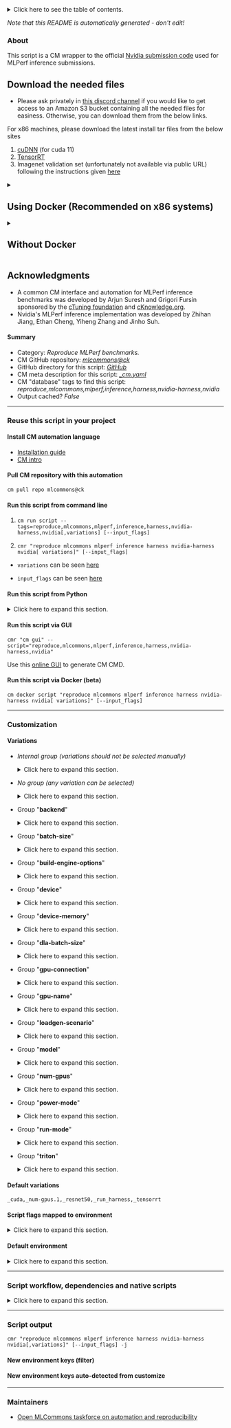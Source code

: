 <details>
<summary>Click here to see the table of contents.</summary>

* [About](#about)
* [Summary](#summary)
* [Reuse this script in your project](#reuse-this-script-in-your-project)
  * [ Install CM automation language](#install-cm-automation-language)
  * [ Check CM script flags](#check-cm-script-flags)
  * [ Run this script from command line](#run-this-script-from-command-line)
  * [ Run this script from Python](#run-this-script-from-python)
  * [ Run this script via GUI](#run-this-script-via-gui)
  * [ Run this script via Docker (beta)](#run-this-script-via-docker-(beta))
* [Customization](#customization)
  * [ Variations](#variations)
  * [ Script flags mapped to environment](#script-flags-mapped-to-environment)
  * [ Default environment](#default-environment)
* [Script workflow, dependencies and native scripts](#script-workflow-dependencies-and-native-scripts)
* [Script output](#script-output)
* [New environment keys (filter)](#new-environment-keys-(filter))
* [New environment keys auto-detected from customize](#new-environment-keys-auto-detected-from-customize)
* [Maintainers](#maintainers)

</details>

*Note that this README is automatically generated - don't edit!*

### About

This script is a CM wrapper to the official [Nvidia submission code](https://github.com/mlcommons/inference_results_v3.0/tree/master/closed/NVIDIA) used for MLPerf inference submissions. 



## Download the needed files

* Please ask privately in [this discord channel](https://discord.gg/y7hupJsUNb) if you would like to get access to an Amazon S3 bucket containing all the needed files for easiness. Otherwise, you can download them from the below links.
  
For x86 machines, please download the latest install tar files from the below sites
1. [cuDNN](https://developer.nvidia.com/cudnn) (for cuda 11)
2. [TensorRT](https://developer.nvidia.com/tensorrt)
3. Imagenet validation set (unfortunately not available via public URL) following the instructions given [here](https://github.com/mlcommons/ck/blob/master/cm-mlops/script/get-dataset-imagenet-val/README-extra.md)

<details>

<summary>
    
## Using Docker (Recommended on x86 systems)

</summary>
Assuming all the downloaded files are to the user home directory please do the following steps:

1. Download CUDA 11.8
    ```
    wget https://developer.download.nvidia.com/compute/cuda/11.8.0/local_installers/cuda_11.8.0_520.61.05_linux.run
    ```
2. [Install docker](https://docs.docker.com/engine/install/) and [Nvidia container toolkit](https://docs.nvidia.com/datacenter/cloud-native/container-toolkit/latest/install-guide.html)
     
3. Give docker permission to the current user
     ```
     sudo usermod -aG docker $USER
     ```
     Logout and login
     Restart docker if required and confirm that Nvidia container toolkit is working by
     ```
     nvidia-ctk --version
     ```
4. Check if Nvidia driver is working properly on the host. 
     ```
     nvidia-smi
     ```
     If the above command produces any error you'll need to install Nvidia drivers on the host. You can do this via CM if you have sudo access
     ```
     cmr "install cuda prebuilt _driver" --version=11.8.0
     ```
5. Build the docker container and mount the paths from the host machine.
    ** You may want to change the `scratch_path` location as it can take 100s of GBs.**
    ```bash
    cm docker script --tags=build,nvidia,inference,server \
    --cuda_run_file_path=$HOME/cuda_11.8.0_520.61.05_linux.run \
    --tensorrt_tar_file_path=$HOME/TensorRT-8.6.1.6.Linux.x86_64-gnu.cuda-11.8.tar.gz \
    --cudnn_tar_file_path=$HOME/cudnn-linux-x86_64-8.9.2.26_cuda11-archive.tar.xz \
    --imagenet_path=$HOME/imagenet-2012-val \
    --scratch_path=$HOME/mlperf_scratch \
    --docker_cm_repo=mlcommons@ck  \
    --results_dir=$HOME/results_dir \
    --submission_dir=$HOME/submission_dir \
    --adr.compiler.tags=gcc
    ```
      * Use `--docker_cache=no` to turn off docker caching
      * Use `--docker_run_cmd_prefix="cm pull repo mlcommons@ck"` to update the CK repository when docker caching is used
      * Use `--custom_system=no` if you are using a similar system to the [Nvidia submission systems for MLPerf inference 3.0](https://github.com/mlcommons/inference_results_v3.0/tree/main/closed/NVIDIA/systems).

6. At the end of the build you'll get the following prompt unless you have chosen `--custom_system=no`. Please give a system name and say yes to generating the configuration files
    ### Example output
    ```
    ============================================
    => A system ID is a string containing only letters, numbers, and underscores
    => that is used as the human-readable name of the system. It is also used as
    => the system name when creating the measurements/ and results/ entries.
    => This string should also start with a letter to be a valid Python enum member name.
    => Specify the system ID to use for the current system: phoenix
      => Reloaded system list. MATCHED_SYSTEM: KnownSystem.phoenix
    => This script will generate Benchmark Configuration stubs for the detected system.
    Continue? [y/n]: y
    ```
    Now you'll be inside the CM Nvidia docker container and can run further scripts. 

7. Once the build is complete, you can proceed with any further CM scripts like for MLPerf inference. You can also save the container at this stage using [docker commit](https://docs.docker.com/engine/reference/commandline/commit/) so that it can be launched later without having to go through the previous steps.

</details>

<details>

<summary>

## Without Docker
</summary>

1. Install CUDA
    If CUDA is not detected, CM should download and install it automatically when you run the workflow. 
    ** Nvidia drivers are expected to be installed on the system **

2. Install cuDNN
    ```bash
      cmr "get cudnn" --tar_file=<PATH_TO_CUDNN_TAR_FILE>
    ```
3. Install TensorRT
    ```bash
      cmr "get tensorrt _dev" --tar_file=<PATH_TO_TENSORRT_TAR_FILE>
    ```
    On non x86 systems like Nvidia Orin, you can do a package manager install and then CM should pick up the installation automatically during the workflow run.

4. Build the Nvidia inference server 
    ```
      cmr "build nvidia inference server" \
      --adr.install-cuda-prebuilt.local_run_file_path=/data/cuda_11.8.0_520.61.05_linux.run \
      --adr.tensorrt.tar_file=/data/TensorRT-8.6.1.6.Linux.x86_64-gnu.cuda-11.8.tar.gz \
      --adr.cudnn.tar_file=/data/cudnn-linux-x86_64-8.9.2.26_cuda11-archive.tar.xz \
      --adr.compiler.tags=gcc \
      [--custom_system=no]
      ```
    Use `--custom_system=no` if you are using a similar system to the [Nvidia submission systems for MLPerf inference 3.0](https://github.com/mlcommons/inference_results_v3.0/tree/main/closed/NVIDIA/systems).

5. At the end of the build you'll get the following prompt unless you have chosen `--custom_system=no`. Please give a system name and say yes to generating the configuration files

    ### Example output
    ```
    ============================================
    => A system ID is a string containing only letters, numbers, and underscores
    => that is used as the human-readable name of the system. It is also used as
    => the system name when creating the measurements/ and results/ entries.
    => This string should also start with a letter to be a valid Python enum member name.
    => Specify the system ID to use for the current system: phoenix
      => Reloaded system list. MATCHED_SYSTEM: KnownSystem.phoenix
    => This script will generate Benchmark Configuration stubs for the detected system.
    Continue? [y/n]: y
    ```
</details>


## Acknowledgments

* A common CM interface and automation for MLPerf inference benchmarks was developed by Arjun Suresh and Grigori Fursin 
  sponsored by the [cTuning foundation](https://cTuning.org) and [cKnowledge.org](https://cKnowledge.org).
* Nvidia's MLPerf inference implementation was developed by Zhihan Jiang, Ethan Cheng, Yiheng Zhang and Jinho Suh.


#### Summary

* Category: *Reproduce MLPerf benchmarks.*
* CM GitHub repository: *[mlcommons@ck](https://github.com/mlcommons/ck/tree/master/cm-mlops)*
* GitHub directory for this script: *[GitHub](https://github.com/mlcommons/ck/tree/master/cm-mlops/script/app-mlperf-inference-nvidia)*
* CM meta description for this script: *[_cm.yaml](_cm.yaml)*
* CM "database" tags to find this script: *reproduce,mlcommons,mlperf,inference,harness,nvidia-harness,nvidia*
* Output cached? *False*
___
### Reuse this script in your project

#### Install CM automation language

* [Installation guide](https://github.com/mlcommons/ck/blob/master/docs/installation.md)
* [CM intro](https://doi.org/10.5281/zenodo.8105339)

#### Pull CM repository with this automation

```cm pull repo mlcommons@ck```


#### Run this script from command line

1. `cm run script --tags=reproduce,mlcommons,mlperf,inference,harness,nvidia-harness,nvidia[,variations] [--input_flags]`

2. `cmr "reproduce mlcommons mlperf inference harness nvidia-harness nvidia[ variations]" [--input_flags]`

* `variations` can be seen [here](#variations)

* `input_flags` can be seen [here](#script-flags-mapped-to-environment)

#### Run this script from Python

<details>
<summary>Click here to expand this section.</summary>

```python

import cmind

r = cmind.access({'action':'run'
                  'automation':'script',
                  'tags':'reproduce,mlcommons,mlperf,inference,harness,nvidia-harness,nvidia'
                  'out':'con',
                  ...
                  (other input keys for this script)
                  ...
                 })

if r['return']>0:
    print (r['error'])

```

</details>


#### Run this script via GUI

```cmr "cm gui" --script="reproduce,mlcommons,mlperf,inference,harness,nvidia-harness,nvidia"```

Use this [online GUI](https://cKnowledge.org/cm-gui/?tags=reproduce,mlcommons,mlperf,inference,harness,nvidia-harness,nvidia) to generate CM CMD.

#### Run this script via Docker (beta)

`cm docker script "reproduce mlcommons mlperf inference harness nvidia-harness nvidia[ variations]" [--input_flags]`

___
### Customization


#### Variations

  * *Internal group (variations should not be selected manually)*
    <details>
    <summary>Click here to expand this section.</summary>

    * `_3d-unet_`
      - Workflow:
        1. ***Read "deps" on other CM scripts***
           * get,generic-python-lib,_transformers
             - CM script: [get-generic-python-lib](https://github.com/mlcommons/ck/tree/master/cm-mlops/script/get-generic-python-lib)
           * get,generic-python-lib,_package.nibabel
             - CM script: [get-generic-python-lib](https://github.com/mlcommons/ck/tree/master/cm-mlops/script/get-generic-python-lib)
           * get,generic-python-lib,_pandas
             - CM script: [get-generic-python-lib](https://github.com/mlcommons/ck/tree/master/cm-mlops/script/get-generic-python-lib)
    * `_bert_`
      - Workflow:
        1. ***Read "deps" on other CM scripts***
           * get,generic-python-lib,_transformers
             - CM script: [get-generic-python-lib](https://github.com/mlcommons/ck/tree/master/cm-mlops/script/get-generic-python-lib)
           * get,generic-python-lib,_safetensors
             - CM script: [get-generic-python-lib](https://github.com/mlcommons/ck/tree/master/cm-mlops/script/get-generic-python-lib)
           * get,generic-python-lib,_onnx
             - CM script: [get-generic-python-lib](https://github.com/mlcommons/ck/tree/master/cm-mlops/script/get-generic-python-lib)
    * `_dlrm_`
      - Workflow:
        1. ***Read "deps" on other CM scripts***
           * get,generic-python-lib,_torch
             - CM script: [get-generic-python-lib](https://github.com/mlcommons/ck/tree/master/cm-mlops/script/get-generic-python-lib)
           * get,generic-python-lib,_package.torchsnapshot
             - CM script: [get-generic-python-lib](https://github.com/mlcommons/ck/tree/master/cm-mlops/script/get-generic-python-lib)
           * get,generic-python-lib,_package.torchrec
             - CM script: [get-generic-python-lib](https://github.com/mlcommons/ck/tree/master/cm-mlops/script/get-generic-python-lib)
           * get,generic-python-lib,_package.fbgemm-gpu
             - CM script: [get-generic-python-lib](https://github.com/mlcommons/ck/tree/master/cm-mlops/script/get-generic-python-lib)
           * get,generic-python-lib,_onnx-graphsurgeon
             - CM script: [get-generic-python-lib](https://github.com/mlcommons/ck/tree/master/cm-mlops/script/get-generic-python-lib)
           * get,generic-python-lib,_package.scikit-learn
             - CM script: [get-generic-python-lib](https://github.com/mlcommons/ck/tree/master/cm-mlops/script/get-generic-python-lib)
    * `_gptj_`
      - Environment variables:
        - *CM_ML_MODEL_STARTING_WEIGHTS_FILENAME*: `https://cloud.mlcommons.org/index.php/s/QAZ2oM94MkFtbQx/download`
      - Workflow:
        1. ***Read "deps" on other CM scripts***
           * get,generic-python-lib,_package.datasets
             - CM script: [get-generic-python-lib](https://github.com/mlcommons/ck/tree/master/cm-mlops/script/get-generic-python-lib)
           * get,generic-python-lib,_package.simplejson
             - CM script: [get-generic-python-lib](https://github.com/mlcommons/ck/tree/master/cm-mlops/script/get-generic-python-lib)

    </details>


  * *No group (any variation can be selected)*
    <details>
    <summary>Click here to expand this section.</summary>

    * `_a100,sxm,3d-unet_,offline,run_harness`
      - Workflow:
    * `_a100,sxm,bert_,offline,run_harness`
      - Workflow:
    * `_a100,sxm,dlrm_,offline,run_harness`
      - Workflow:
    * `_a100,sxm,resnet50,offline,run_harness`
      - Environment variables:
        - *CM_MLPERF_PERFORMANCE_SAMPLE_COUNT*: `2048`
      - Workflow:
    * `_a100,sxm,retinanet,offline,run_harness`
      - Environment variables:
        - *CM_MLPERF_NVIDIA_HARNESS_GPU_COPY_STREAMS*: `2`
        - *CM_MLPERF_NVIDIA_HARNESS_GPU_INFERENCE_STREAMS*: `2`
        - *CM_MLPERF_NVIDIA_HARNESS_WORKSPACE_SIZE*: `300000000000`
      - Workflow:
    * `_a100,sxm,rnnt,offline,run_harness`
      - Workflow:
    * `_gptj_,build`
      - Workflow:
        1. ***Read "deps" on other CM scripts***
           * install,pytorch,from.src,_for-nvidia-mlperf-inference-v3.1
             - CM script: [install-pytorch-from-src](https://github.com/mlcommons/ck/tree/master/cm-mlops/script/install-pytorch-from-src)
           * get,cmake
             - CM script: [get-cmake](https://github.com/mlcommons/ck/tree/master/cm-mlops/script/get-cmake)
    * `_gptj_,build_engine`
      - Workflow:
        1. ***Read "deps" on other CM scripts***
           * install,pytorch,from.src,_for-nvidia-mlperf-inference-v3.1
             - CM script: [install-pytorch-from-src](https://github.com/mlcommons/ck/tree/master/cm-mlops/script/install-pytorch-from-src)
           * get,cmake
             - CM script: [get-cmake](https://github.com/mlcommons/ck/tree/master/cm-mlops/script/get-cmake)
    * `_gptj_,run_harness`
      - Environment variables:
        - *CM_MLPERF_NVIDIA_HARNESS_USE_FP8*: `True`
        - *CM_MLPERF_NVIDIA_HARNESS_ENABLE_SORT*: `True`
        - *CM_MLPERF_NVIDIA_HARNESS_NUM_SORT_SEGMENTS*: `2`
        - *CM_MLPERF_NVIDIA_HARNESS_SKIP_POSTPROCESS*: `True`
      - Workflow:
        1. ***Read "deps" on other CM scripts***
           * install,pytorch,from.src,_for-nvidia-mlperf-inference-v3.1-gptj
             - *Warning: no scripts found*
           * get,cmake
             - CM script: [get-cmake](https://github.com/mlcommons/ck/tree/master/cm-mlops/script/get-cmake)
    * `_gpu_memory.16,3d-unet_,offline,run_harness`
      - Workflow:
    * `_gpu_memory.16,bert_,offline,run_harness`
      - Workflow:
    * `_gpu_memory.16,dlrm_,offline,run_harness`
      - Workflow:
    * `_gpu_memory.16,gptj_,offline,run_harness`
      - Workflow:
    * `_gpu_memory.16,resnet50,offline,run_harness`
      - Environment variables:
        - *CM_MLPERF_NVIDIA_HARNESS_GPU_COPY_STREAMS*: `4`
      - Workflow:
    * `_gpu_memory.16,retinanet,offline,run_harness`
      - Workflow:
    * `_gpu_memory.16,rnnt,offline,run_harness`
      - Workflow:
    * `_gpu_memory.24,3d-unet_,offline,run_harness`
      - Workflow:
    * `_gpu_memory.24,bert_,offline,run_harness`
      - Workflow:
    * `_gpu_memory.24,dlrm_,offline,run_harness`
      - Workflow:
    * `_gpu_memory.24,gptj_,offline,run_harness`
      - Workflow:
    * `_gpu_memory.24,resnet50,offline,run_harness`
      - Workflow:
    * `_gpu_memory.24,retinanet,offline,run_harness`
      - Environment variables:
        - *CM_MLPERF_NVIDIA_HARNESS_GPU_COPY_STREAMS*: `2`
        - *CM_MLPERF_NVIDIA_HARNESS_GPU_INFERENCE_STREAMS*: `2`
      - Workflow:
    * `_gpu_memory.24,rnnt,offline,run_harness`
      - Workflow:
    * `_gpu_memory.32,3d-unet_,offline,run_harness`
      - Workflow:
    * `_gpu_memory.32,bert_,offline,run_harness`
      - Workflow:
    * `_gpu_memory.32,dlrm_,offline,run_harness`
      - Workflow:
    * `_gpu_memory.32,gptj_,offline,run_harness`
      - Workflow:
    * `_gpu_memory.32,resnet50,offline,run_harness`
      - Workflow:
    * `_gpu_memory.32,retinanet,offline,run_harness`
      - Workflow:
    * `_gpu_memory.32,rnnt,offline,run_harness`
      - Workflow:
    * `_gpu_memory.40,3d-unet_,offline,run_harness`
      - Workflow:
    * `_gpu_memory.40,bert_,offline,run_harness`
      - Workflow:
    * `_gpu_memory.40,dlrm_,offline,run_harness`
      - Workflow:
    * `_gpu_memory.40,gptj_,offline,run_harness`
      - Workflow:
    * `_gpu_memory.40,resnet50,offline,run_harness`
      - Workflow:
    * `_gpu_memory.40,retinanet,offline,run_harness`
      - Workflow:
    * `_gpu_memory.40,rnnt,offline,run_harness`
      - Workflow:
    * `_gpu_memory.48,3d-unet_,offline,run_harness`
      - Workflow:
    * `_gpu_memory.48,bert_,offline,run_harness`
      - Workflow:
    * `_gpu_memory.48,dlrm_,offline,run_harness`
      - Workflow:
    * `_gpu_memory.48,gptj_,offline,run_harness`
      - Workflow:
    * `_gpu_memory.48,resnet50,offline,run_harness`
      - Workflow:
    * `_gpu_memory.48,retinanet,offline,run_harness`
      - Workflow:
    * `_gpu_memory.48,rnnt,offline,run_harness`
      - Workflow:
    * `_gpu_memory.80,3d-unet_,offline,run_harness`
      - Workflow:
    * `_gpu_memory.80,bert_,server,run_harness`
      - Workflow:
    * `_gpu_memory.80,dlrm_,offline,run_harness`
      - Workflow:
    * `_gpu_memory.80,gptj_,offline,run_harness`
      - Workflow:
    * `_gpu_memory.80,resnet50,offline,run_harness`
      - Workflow:
    * `_gpu_memory.80,retinanet,offline,run_harness`
      - Workflow:
    * `_gpu_memory.80,rnnt,offline,run_harness`
      - Workflow:
    * `_l4,3d-unet_,offline,run_harness`
      - Workflow:
    * `_l4,bert_,offline,run_harness`
      - Workflow:
    * `_l4,bert_,server,run_harness`
      - Environment variables:
        - *CM_MLPERF_NVIDIA_HARNESS_GRAPHS_MAX_SEQLEN*: `200`
        - *CM_MLPERF_NVIDIA_HARNESS_SERVER_NUM_ISSUE_QUERY_THREADS*: `1`
        - *CM_MLPERF_NVIDIA_HARNESS_SOFT_DROP*: `1.0`
        - *CM_MLPERF_NVIDIA_HARNESS_USE_SMALL_TILE_GEMM_PLUGIN*: `True`
      - Workflow:
    * `_l4,dlrm_,offline,run_harness`
      - Workflow:
    * `_l4,resnet50`
      - Workflow:
    * `_l4,resnet50,offline,run_harness`
      - Environment variables:
        - *CM_MLPERF_NVIDIA_HARNESS_GPU_COPY_STREAMS*: `2`
        - *CM_MLPERF_NVIDIA_HARNESS_GPU_INFERENCE_STREAMS*: `1`
        - *CM_MLPERF_NVIDIA_HARNESS_USE_GRAPHS*: `True`
      - Workflow:
    * `_l4,resnet50,server,run_harness`
      - Environment variables:
        - *CM_MLPERF_NVIDIA_HARNESS_GPU_COPY_STREAMS*: `9`
        - *CM_MLPERF_NVIDIA_HARNESS_GPU_INFERENCE_STREAMS*: `2`
        - *CM_MLPERF_NVIDIA_HARNESS_USE_GRAPHS*: `True`
        - *CM_MLPERF_NVIDIA_HARNESS_USE_DEQUE_LIMIT*: `True`
        - *CM_MLPERF_NVIDIA_HARNESS_DEQUE_TIMEOUT_USEC*: `2000`
        - *CM_MLPERF_NVIDIA_HARNESS_USE_CUDA_THREAD_PER_DEVICE*: `True`
      - Workflow:
    * `_l4,retinanet,offline,run_harness`
      - Workflow:
    * `_l4,retinanet,server,run_harness`
      - Environment variables:
        - *CM_MLPERF_NVIDIA_HARNESS_GPU_INFERENCE_STREAMS*: `2`
        - *CM_MLPERF_NVIDIA_HARNESS_GPU_COPY_STREAMS*: `2`
        - *CM_MLPERF_NVIDIA_HARNESS_USE_DEQUE_LIMIT*: `True`
        - *CM_MLPERF_NVIDIA_HARNESS_DEQUE_TIMEOUT_USEC*: `30000`
        - *CM_MLPERF_NVIDIA_HARNESS_WORKSPACE_SIZE*: `20000000000`
      - Workflow:
    * `_l4,rnnt,offline,run_harness`
      - Workflow:
    * `_l4,rnnt,server,run_harness`
      - Environment variables:
        - *CM_MLPERF_NVIDIA_HARNESS_AUDIO_BATCH_SIZE*: `64`
        - *CM_MLPERF_NVIDIA_HARNESS_AUDIO_BUFFER_NUM_LINES*: `1024`
        - *CM_MLPERF_NVIDIA_HARNESS_NUM_WARMUPS*: `1024`
      - Workflow:
    * `_multistream,resnet50`
      - Environment variables:
        - *SKIP_POLICIES*: `1`
      - Workflow:
    * `_orin,rnnt,singlestream,run_harness`
      - Environment variables:
        - *CM_MLPERF_NVIDIA_HARNESS_NUM_WARMUPS*: `1`
      - Workflow:
    * `_resnet50,multistream,run_harness,num-gpus.1`
      - Workflow:
    * `_resnet50,multistream,run_harness,num-gpus.2`
      - Workflow:
    * `_resnet50,server,run_harness`
      - Workflow:
    * `_retinanet,multistream,run_harness`
      - Workflow:
    * `_retinanet,server,run_harness`
      - Environment variables:
        - *CM_MLPERF_NVIDIA_HARNESS_GPU_COPY_STREAMS*: `2`
        - *CM_MLPERF_NVIDIA_HARNESS_GPU_INFERENCE_STREAMS*: `2`
      - Workflow:
    * `_rtx_4090,3d-unet_,offline,run_harness`
      - Workflow:
    * `_rtx_4090,3d-unet_,server,run_harness`
      - Workflow:
    * `_rtx_4090,bert_,offline,run_harness`
      - Workflow:
    * `_rtx_4090,bert_,server,run_harness`
      - Workflow:
    * `_rtx_4090,dlrm_,offline,run_harness`
      - Environment variables:
        - *CM_MLPERF_NVIDIA_HARNESS_EMBEDDING_WEIGHTS_ON_GPU_PART*: `0.30`
      - Workflow:
    * `_rtx_4090,gptj_,offline,run_harness`
      - Workflow:
    * `_rtx_4090,gptj_,server,run_harness`
      - Workflow:
    * `_rtx_4090,resnet50,offline,run_harness`
      - Workflow:
    * `_rtx_4090,resnet50,server,run_harness`
      - Workflow:
    * `_rtx_4090,retinanet,offline,run_harness`
      - Environment variables:
        - *CM_MLPERF_NVIDIA_HARNESS_GPU_COPY_STREAMS*: `2`
        - *CM_MLPERF_NVIDIA_HARNESS_GPU_INFERENCE_STREAMS*: `2`
      - Workflow:
    * `_rtx_4090,retinanet,server,run_harness`
      - Environment variables:
        - *CM_MLPERF_NVIDIA_HARNESS_GPU_COPY_STREAMS*: `2`
        - *CM_MLPERF_NVIDIA_HARNESS_GPU_INFERENCE_STREAMS*: `2`
      - Workflow:
    * `_rtx_4090,rnnt,offline,run_harness`
      - Workflow:
    * `_rtx_4090,rnnt,server,run_harness`
      - Workflow:
    * `_rtx_6000_ada,3d-unet_,offline,run_harness`
      - Workflow:
    * `_rtx_6000_ada,3d-unet_,server,run_harness`
      - Workflow:
    * `_rtx_6000_ada,bert_,offline,run_harness`
      - Workflow:
    * `_rtx_6000_ada,bert_,server,run_harness`
      - Workflow:
    * `_rtx_6000_ada,dlrm_,offline,run_harness`
      - Workflow:
    * `_rtx_6000_ada,resnet50,offline,run_harness`
      - Workflow:
    * `_rtx_6000_ada,resnet50,server,run_harness`
      - Workflow:
    * `_rtx_6000_ada,retinanet,offline,run_harness`
      - Workflow:
    * `_rtx_6000_ada,retinanet,server,run_harness`
      - Workflow:
    * `_rtx_6000_ada,rnnt,offline,run_harness`
      - Workflow:
    * `_rtx_6000_ada,rnnt,server,run_harness`
      - Workflow:
    * `_rtx_a6000,3d-unet_,offline,run_harness`
      - Workflow:
    * `_rtx_a6000,3d-unet_,server,run_harness`
      - Workflow:
    * `_rtx_a6000,bert_,offline,run_harness`
      - Workflow:
    * `_rtx_a6000,bert_,server,run_harness`
      - Workflow:
    * `_rtx_a6000,dlrm_,offline,run_harness`
      - Workflow:
    * `_rtx_a6000,resnet50,offline,run_harness`
      - Workflow:
    * `_rtx_a6000,resnet50,server,run_harness`
      - Workflow:
    * `_rtx_a6000,retinanet,offline,run_harness`
      - Workflow:
    * `_rtx_a6000,retinanet,server,run_harness`
      - Workflow:
    * `_rtx_a6000,rnnt,offline,run_harness`
      - Workflow:
    * `_rtx_a6000,rnnt,server,run_harness`
      - Workflow:
    * `_run-harness`
      - Workflow:
    * `_singlestream,resnet50`
      - Environment variables:
        - *SKIP_POLICIES*: `1`
      - Workflow:
    * `_singlestream,run_harness`
      - Workflow:
    * `_t4,3d-unet_,offline,run_harness`
      - Workflow:
    * `_t4,bert_,offline,run_harness`
      - Workflow:
    * `_t4,bert_,server,run_harness`
      - Environment variables:
        - *CM_MLPERF_NVIDIA_HARNESS_GRAPHS_MAX_SEQLEN*: `240`
        - *CM_MLPERF_NVIDIA_HARNESS_SERVER_NUM_ISSUE_QUERY_THREADS*: `0`
        - *CM_MLPERF_NVIDIA_HARNESS_USE_SMALL_TILE_GEMM_PLUGIN*: `no`
      - Workflow:
    * `_t4,dlrm_,offline,run_harness`
      - Workflow:
    * `_t4,resnet50`
      - Workflow:
    * `_t4,resnet50,offline,run_harness`
      - Environment variables:
        - *CM_MLPERF_NVIDIA_HARNESS_GPU_COPY_STREAMS*: `4`
      - Workflow:
    * `_t4,resnet50,server,run_harness`
      - Environment variables:
        - *CM_MLPERF_NVIDIA_HARNESS_GPU_INFERENCE_STREAMS*: `2`
        - *CM_MLPERF_NVIDIA_HARNESS_GPU_COPY_STREAMS*: `4`
        - *CM_MLPERF_NVIDIA_HARNESS_USE_DEQUE_LIMIT*: `True`
        - *CM_MLPERF_NVIDIA_HARNESS_DEQUE_TIMEOUT_USEC*: `2000`
        - *CM_MLPERF_NVIDIA_HARNESS_SOFT_DROP*: `0.993`
      - Workflow:
    * `_t4,retinanet,offline,run_harness`
      - Workflow:
    * `_t4,retinanet,server,run_harness`
      - Environment variables:
        - *CM_MLPERF_NVIDIA_HARNESS_GPU_INFERENCE_STREAMS*: `2`
        - *CM_MLPERF_NVIDIA_HARNESS_GPU_COPY_STREAMS*: `2`
        - *CM_MLPERF_NVIDIA_HARNESS_USE_DEQUE_LIMIT*: `True`
        - *CM_MLPERF_NVIDIA_HARNESS_DEQUE_TIMEOUT_USEC*: `20000`
        - *CM_MLPERF_NVIDIA_HARNESS_WORKSPACE_SIZE*: `20000000000`
      - Workflow:
    * `_t4,rnnt,offline,run_harness`
      - Environment variables:
        - *CM_MLPERF_NVIDIA_HARNESS_GPU_COPY_STREAMS*: `4`
        - *CM_MLPERF_NVIDIA_HARNESS_USE_GRAPHS*: `True`
        - *CM_MLPERF_NVIDIA_HARNESS_AUDIO_BATCH_SIZE*: `128`
        - *CM_MLPERF_NVIDIA_HARNESS_DISABLE_ENCODER_PLUGIN*: `True`
      - Workflow:
    * `_t4,rnnt,server,run_harness`
      - Environment variables:
        - *CM_MLPERF_NVIDIA_HARNESS_GPU_COPY_STREAMS*: `4`
        - *CM_MLPERF_NVIDIA_HARNESS_USE_GRAPHS*: `True`
        - *CM_MLPERF_NVIDIA_HARNESS_AUDIO_BATCH_SIZE*: `128`
        - *CM_MLPERF_NVIDIA_HARNESS_DISABLE_ENCODER_PLUGIN*: `True`
      - Workflow:

    </details>


  * Group "**backend**"
    <details>
    <summary>Click here to expand this section.</summary>

    * **`_tensorrt`** (default)
      - Environment variables:
        - *CM_MLPERF_BACKEND*: `tensorrt`
        - *CM_MLPERF_BACKEND_NAME*: `TensorRT`
      - Workflow:

    </details>


  * Group "**batch-size**"
    <details>
    <summary>Click here to expand this section.</summary>

    * `_batch_size.#`
      - Environment variables:
        - *CM_MODEL_BATCH_SIZE*: `#`
        - *CM_MLPERF_NVIDIA_HARNESS_GPU_BATCH_SIZE*: `#`
      - Workflow:

    </details>


  * Group "**build-engine-options**"
    <details>
    <summary>Click here to expand this section.</summary>

    * `_build_engine_options.#`
      - Environment variables:
        - *CM_MLPERF_NVIDIA_HARNESS_EXTRA_BUILD_ENGINE_OPTIONS*: `#`
      - Workflow:

    </details>


  * Group "**device**"
    <details>
    <summary>Click here to expand this section.</summary>

    * `_cpu`
      - Environment variables:
        - *CM_MLPERF_DEVICE*: `cpu`
      - Workflow:
    * **`_cuda`** (default)
      - Environment variables:
        - *CM_MLPERF_DEVICE*: `gpu`
        - *CM_MLPERF_DEVICE_LIB_NAMESPEC*: `cudart`
      - Workflow:

    </details>


  * Group "**device-memory**"
    <details>
    <summary>Click here to expand this section.</summary>

    * `_gpu_memory.16`
      - Environment variables:
        - *CM_NVIDIA_GPU_MEMORY*: `16`
      - Workflow:
    * `_gpu_memory.24`
      - Environment variables:
        - *CM_NVIDIA_GPU_MEMORY*: `24`
      - Workflow:
    * `_gpu_memory.32`
      - Environment variables:
        - *CM_NVIDIA_GPU_MEMORY*: `32`
      - Workflow:
    * `_gpu_memory.40`
      - Environment variables:
        - *CM_NVIDIA_GPU_MEMORY*: `40`
      - Workflow:
    * `_gpu_memory.48`
      - Environment variables:
        - *CM_NVIDIA_GPU_MEMORY*: `48`
      - Workflow:
    * `_gpu_memory.8`
      - Environment variables:
        - *CM_NVIDIA_GPU_MEMORY*: `8`
      - Workflow:
    * `_gpu_memory.80`
      - Environment variables:
        - *CM_NVIDIA_GPU_MEMORY*: `80`
      - Workflow:

    </details>


  * Group "**dla-batch-size**"
    <details>
    <summary>Click here to expand this section.</summary>

    * `_dla_batch_size.#`
      - Environment variables:
        - *CM_MLPERF_NVIDIA_HARNESS_DLA_BATCH_SIZE*: `#`
        - *CM_MLPERF_SUT_NAME_RUN_CONFIG_SUFFIX2*: `dla_batch_size.#`
      - Workflow:

    </details>


  * Group "**gpu-connection**"
    <details>
    <summary>Click here to expand this section.</summary>

    * `_pcie`
      - Workflow:
    * `_sxm`
      - Workflow:

    </details>


  * Group "**gpu-name**"
    <details>
    <summary>Click here to expand this section.</summary>

    * `_a100`
      - Environment variables:
        - *CM_NVIDIA_CUSTOM_GPU*: `yes`
      - Workflow:
    * `_a6000`
      - Environment variables:
        - *CM_NVIDIA_CUSTOM_GPU*: `yes`
      - Workflow:
    * `_custom`
      - Environment variables:
        - *CM_NVIDIA_CUSTOM_GPU*: `yes`
        - *CM_MODEL_BATCH_SIZE*: ``
        - *CM_MLPERF_NVIDIA_HARNESS_GPU_BATCH_SIZE*: `<<<CM_MODEL_BATCH_SIZE>>>`
      - Workflow:
    * `_l4`
      - Environment variables:
        - *CM_NVIDIA_CUSTOM_GPU*: `yes`
      - Workflow:
    * `_orin`
      - Environment variables:
        - *CM_NVIDIA_CUSTOM_GPU*: `yes`
        - *CM_MODEL_BATCH_SIZE*: ``
        - *CM_MLPERF_NVIDIA_HARNESS_GPU_BATCH_SIZE*: `<<<CM_MODEL_BATCH_SIZE>>>`
      - Workflow:
    * `_rtx_4090`
      - Environment variables:
        - *CM_NVIDIA_CUSTOM_GPU*: `yes`
      - Workflow:
    * `_rtx_6000_ada`
      - Environment variables:
        - *CM_NVIDIA_CUSTOM_GPU*: `yes`
      - Workflow:
    * `_t4`
      - Environment variables:
        - *CM_NVIDIA_CUSTOM_GPU*: `yes`
      - Workflow:

    </details>


  * Group "**loadgen-scenario**"
    <details>
    <summary>Click here to expand this section.</summary>

    * `_multistream`
      - Environment variables:
        - *CM_MLPERF_LOADGEN_SCENARIO*: `MultiStream`
      - Workflow:
    * `_offline`
      - Environment variables:
        - *CM_MLPERF_LOADGEN_SCENARIO*: `Offline`
      - Workflow:
    * `_server`
      - Environment variables:
        - *CM_MLPERF_LOADGEN_SCENARIO*: `Server`
      - Workflow:
    * `_singlestream`
      - Environment variables:
        - *CM_MLPERF_LOADGEN_SCENARIO*: `SingleStream`
        - *CUDA_VISIBLE_DEVICES_NOT_USED*: `0`
      - Workflow:

    </details>


  * Group "**model**"
    <details>
    <summary>Click here to expand this section.</summary>

    * `_3d-unet-99`
      - Environment variables:
        - *CM_MODEL*: `3d-unet-99`
        - *CM_ML_MODEL_STARTING_WEIGHTS_FILENAME*: `https://zenodo.org/record/5597155/files/3dunet_kits19_128x128x128.onnx`
      - Workflow:
    * `_3d-unet-99.9`
      - Environment variables:
        - *CM_MODEL*: `3d-unet-99.9`
        - *CM_ML_MODEL_STARTING_WEIGHTS_FILENAME*: `https://zenodo.org/record/5597155/files/3dunet_kits19_128x128x128.onnx`
      - Workflow:
    * `_bert-99`
      - Environment variables:
        - *CM_MODEL*: `bert-99`
        - *CM_NOT_ML_MODEL_STARTING_WEIGHTS_FILENAME*: `https://zenodo.org/record/3750364/files/bert_large_v1_1_fake_quant.onnx`
      - Workflow:
    * `_bert-99.9`
      - Environment variables:
        - *CM_MODEL*: `bert-99.9`
        - *CM_NOT_ML_MODEL_STARTING_WEIGHTS_FILENAME*: `https://zenodo.org/record/3733910/files/model.onnx`
      - Workflow:
    * `_dlrm-v2-99`
      - Environment variables:
        - *CM_MODEL*: `dlrm-v2-99`
      - Workflow:
    * `_dlrm-v2-99.9`
      - Environment variables:
        - *CM_MODEL*: `dlrm-v2-99.9`
      - Workflow:
    * `_gptj-99`
      - Environment variables:
        - *CM_MODEL*: `gptj-99`
      - Workflow:
    * `_gptj-99.9`
      - Environment variables:
        - *CM_MODEL*: `gptj-99.9`
      - Workflow:
    * **`_resnet50`** (default)
      - Environment variables:
        - *CM_MODEL*: `resnet50`
      - Workflow:
        1. ***Read "deps" on other CM scripts***
           * get,generic-python-lib,_onnx-graphsurgeon
             - CM script: [get-generic-python-lib](https://github.com/mlcommons/ck/tree/master/cm-mlops/script/get-generic-python-lib)
           * get,generic-python-lib,_package.onnx
             - CM script: [get-generic-python-lib](https://github.com/mlcommons/ck/tree/master/cm-mlops/script/get-generic-python-lib)
    * `_retinanet`
      - Environment variables:
        - *CM_MODEL*: `retinanet`
        - *CM_ML_MODEL_STARTING_WEIGHTS_FILENAME*: `https://zenodo.org/record/6617981/files/resnext50_32x4d_fpn.pth`
      - Workflow:
        1. ***Read "deps" on other CM scripts***
           * get,generic-python-lib,_Pillow
             - CM script: [get-generic-python-lib](https://github.com/mlcommons/ck/tree/master/cm-mlops/script/get-generic-python-lib)
           * get,generic-python-lib,_torch
             - CM script: [get-generic-python-lib](https://github.com/mlcommons/ck/tree/master/cm-mlops/script/get-generic-python-lib)
           * get,generic-python-lib,_torchvision
             - CM script: [get-generic-python-lib](https://github.com/mlcommons/ck/tree/master/cm-mlops/script/get-generic-python-lib)
           * get,generic-python-lib,_opencv-python
             - CM script: [get-generic-python-lib](https://github.com/mlcommons/ck/tree/master/cm-mlops/script/get-generic-python-lib)
           * get,generic-python-lib,_numpy
             - CM script: [get-generic-python-lib](https://github.com/mlcommons/ck/tree/master/cm-mlops/script/get-generic-python-lib)
           * get,generic-python-lib,_pycocotools
             - CM script: [get-generic-python-lib](https://github.com/mlcommons/ck/tree/master/cm-mlops/script/get-generic-python-lib)
           * get,generic-python-lib,_onnx-graphsurgeon
             - CM script: [get-generic-python-lib](https://github.com/mlcommons/ck/tree/master/cm-mlops/script/get-generic-python-lib)
           * get,generic-python-lib,_package.onnx
             - CM script: [get-generic-python-lib](https://github.com/mlcommons/ck/tree/master/cm-mlops/script/get-generic-python-lib)
    * `_rnnt`
      - Environment variables:
        - *CM_MODEL*: `rnnt`
        - *CM_ML_MODEL_STARTING_WEIGHTS_FILENAME*: `https://zenodo.org/record/3662521/files/DistributedDataParallel_1576581068.9962234-epoch-100.pt`
      - Workflow:
        1. ***Read "deps" on other CM scripts***
           * get,generic-python-lib,_toml
             - CM script: [get-generic-python-lib](https://github.com/mlcommons/ck/tree/master/cm-mlops/script/get-generic-python-lib)
           * get,generic-python-lib,_torchvision
             * CM names: `--adr.['torchvision']...`
             - CM script: [get-generic-python-lib](https://github.com/mlcommons/ck/tree/master/cm-mlops/script/get-generic-python-lib)
           * get,generic-python-lib,_torch
             - CM script: [get-generic-python-lib](https://github.com/mlcommons/ck/tree/master/cm-mlops/script/get-generic-python-lib)
           * get,generic-python-lib,_nvidia-apex
             - CM script: [get-generic-python-lib](https://github.com/mlcommons/ck/tree/master/cm-mlops/script/get-generic-python-lib)
           * get,generic-python-lib,_unidecode
             - CM script: [get-generic-python-lib](https://github.com/mlcommons/ck/tree/master/cm-mlops/script/get-generic-python-lib)
           * get,generic-python-lib,_inflect
             - CM script: [get-generic-python-lib](https://github.com/mlcommons/ck/tree/master/cm-mlops/script/get-generic-python-lib)
           * get,generic-python-lib,_librosa
             * CM names: `--adr.['librosa']...`
             - CM script: [get-generic-python-lib](https://github.com/mlcommons/ck/tree/master/cm-mlops/script/get-generic-python-lib)
           * get,generic-python-lib,_sox
             - CM script: [get-generic-python-lib](https://github.com/mlcommons/ck/tree/master/cm-mlops/script/get-generic-python-lib)
           * get,generic-sys-util,_sox
             - CM script: [get-generic-sys-util](https://github.com/mlcommons/ck/tree/master/cm-mlops/script/get-generic-sys-util)

    </details>


  * Group "**num-gpus**"
    <details>
    <summary>Click here to expand this section.</summary>

    * `_num-gpus.#`
      - Environment variables:
        - *CM_NVIDIA_NUM_GPUS*: `#`
      - Workflow:
    * **`_num-gpus.1`** (default)
      - Environment variables:
        - *CM_NVIDIA_NUM_GPUS*: `1`
      - Workflow:

    </details>


  * Group "**power-mode**"
    <details>
    <summary>Click here to expand this section.</summary>

    * `_maxn`
      - Environment variables:
        - *CM_MLPERF_NVIDIA_HARNESS_MAXN*: `True`
      - Workflow:
    * `_maxq`
      - Environment variables:
        - *CM_MLPERF_NVIDIA_HARNESS_MAXQ*: `True`
      - Workflow:

    </details>


  * Group "**run-mode**"
    <details>
    <summary>Click here to expand this section.</summary>

    * `_build`
      - Environment variables:
        - *MLPERF_NVIDIA_RUN_COMMAND*: `build`
        - *CM_MLPERF_NVIDIA_HARNESS_RUN_MODE*: `build`
      - Workflow:
        1. ***Read "deps" on other CM scripts***
           * get,cmake
             - CM script: [get-cmake](https://github.com/mlcommons/ck/tree/master/cm-mlops/script/get-cmake)
           * get,generic,sys-util,_glog-dev
             - CM script: [get-generic-sys-util](https://github.com/mlcommons/ck/tree/master/cm-mlops/script/get-generic-sys-util)
           * get,generic,sys-util,_gflags-dev
             - CM script: [get-generic-sys-util](https://github.com/mlcommons/ck/tree/master/cm-mlops/script/get-generic-sys-util)
           * get,generic,sys-util,_libgmock-dev
             - CM script: [get-generic-sys-util](https://github.com/mlcommons/ck/tree/master/cm-mlops/script/get-generic-sys-util)
           * get,generic,sys-util,_libre2-dev
             - CM script: [get-generic-sys-util](https://github.com/mlcommons/ck/tree/master/cm-mlops/script/get-generic-sys-util)
           * get,generic,sys-util,_libnuma-dev
             - CM script: [get-generic-sys-util](https://github.com/mlcommons/ck/tree/master/cm-mlops/script/get-generic-sys-util)
           * get,generic,sys-util,_libboost-all-dev
             - CM script: [get-generic-sys-util](https://github.com/mlcommons/ck/tree/master/cm-mlops/script/get-generic-sys-util)
           * get,generic,sys-util,_rapidjson-dev
             - CM script: [get-generic-sys-util](https://github.com/mlcommons/ck/tree/master/cm-mlops/script/get-generic-sys-util)
           * get,cuda,_cudnn
             * CM names: `--adr.['cuda']...`
             - CM script: [get-cuda](https://github.com/mlcommons/ck/tree/master/cm-mlops/script/get-cuda)
           * get,tensorrt
             * CM names: `--adr.['tensorrt']...`
             - CM script: [get-tensorrt](https://github.com/mlcommons/ck/tree/master/cm-mlops/script/get-tensorrt)
           * build,nvidia,inference,server
             * CM names: `--adr.['nvidia-inference-server']...`
             - CM script: [build-mlperf-inference-server-nvidia](https://github.com/mlcommons/ck/tree/master/cm-mlops/script/build-mlperf-inference-server-nvidia)
    * `_build_engine`
      - Aliases: `_build-engine`
      - Environment variables:
        - *MLPERF_NVIDIA_RUN_COMMAND*: `generate_engines`
        - *CM_MLPERF_NVIDIA_HARNESS_RUN_MODE*: `generate_engines`
      - Workflow:
        1. ***Read "deps" on other CM scripts***
           * get,cuda,_cudnn
             * CM names: `--adr.['cuda']...`
             - CM script: [get-cuda](https://github.com/mlcommons/ck/tree/master/cm-mlops/script/get-cuda)
           * get,tensorrt
             * CM names: `--adr.['tensorrt']...`
             - CM script: [get-tensorrt](https://github.com/mlcommons/ck/tree/master/cm-mlops/script/get-tensorrt)
           * build,nvidia,inference,server
             * CM names: `--adr.['nvidia-inference-server']...`
             - CM script: [build-mlperf-inference-server-nvidia](https://github.com/mlcommons/ck/tree/master/cm-mlops/script/build-mlperf-inference-server-nvidia)
           * reproduce,mlperf,inference,nvidia,harness,_preprocess_data
             * `if (CM_MODEL not in ['dlrm-v2-99', 'dlrm-v2-99.9'])`
             - CM script: [app-mlperf-inference-nvidia](https://github.com/mlcommons/ck/tree/master/cm-mlops/script/app-mlperf-inference-nvidia)
           * reproduce,mlperf,inference,nvidia,harness,_download_model
             * `if (CM_MODEL not in ['retinanet_old', 'resnet50', 'bert-99', 'bert-99.9', 'dlrm-v2-99', 'dlrm-v2-99.9'])`
             - CM script: [app-mlperf-inference-nvidia](https://github.com/mlcommons/ck/tree/master/cm-mlops/script/app-mlperf-inference-nvidia)
           * reproduce,mlperf,inference,nvidia,harness,_calibrate
             * `if (CM_MODEL  == retinanet)`
             - CM script: [app-mlperf-inference-nvidia](https://github.com/mlcommons/ck/tree/master/cm-mlops/script/app-mlperf-inference-nvidia)
    * `_calibrate`
      - Environment variables:
        - *MLPERF_NVIDIA_RUN_COMMAND*: `calibrate`
        - *CM_MLPERF_NVIDIA_HARNESS_RUN_MODE*: `calibrate`
      - Workflow:
        1. ***Read "deps" on other CM scripts***
           * reproduce,mlperf,inference,nvidia,harness,_download_model
             * `if (CM_MODEL not in ['retinanet_old', 'resnet50', 'bert-99', 'bert-99.9', 'dlrm-v2-99', 'dlrm-v2-99.9'])`
             - CM script: [app-mlperf-inference-nvidia](https://github.com/mlcommons/ck/tree/master/cm-mlops/script/app-mlperf-inference-nvidia)
    * `_download_model`
      - Environment variables:
        - *MLPERF_NVIDIA_RUN_COMMAND*: `download_model`
        - *CM_MLPERF_NVIDIA_HARNESS_RUN_MODE*: `download_model`
      - Workflow:
        1. ***Read "deps" on other CM scripts***
           * get,generic-python-lib,_torch_cuda
             * `if (CM_MODEL  == retinanet)`
             - CM script: [get-generic-python-lib](https://github.com/mlcommons/ck/tree/master/cm-mlops/script/get-generic-python-lib)
    * `_prebuild`
      - Environment variables:
        - *MLPERF_NVIDIA_RUN_COMMAND*: `prebuild`
        - *CM_MLPERF_NVIDIA_HARNESS_RUN_MODE*: `prebuild`
      - Workflow:
    * `_preprocess_data`
      - Environment variables:
        - *MLPERF_NVIDIA_RUN_COMMAND*: `preprocess_data`
        - *CM_MLPERF_NVIDIA_HARNESS_RUN_MODE*: `preprocess_data`
      - Workflow:
    * **`_run_harness`** (default)
      - Environment variables:
        - *CM_MLPERF_NVIDIA_HARNESS_RUN_MODE*: `run_harness`
        - *MLPERF_NVIDIA_RUN_COMMAND*: `run_harness`
        - *CM_CALL_MLPERF_RUNNER*: `yes`
      - Workflow:
        1. ***Read "deps" on other CM scripts***
           * get,cuda,_cudnn
             * CM names: `--adr.['cuda']...`
             - CM script: [get-cuda](https://github.com/mlcommons/ck/tree/master/cm-mlops/script/get-cuda)
           * get,tensorrt
             * CM names: `--adr.['tensorrt']...`
             - CM script: [get-tensorrt](https://github.com/mlcommons/ck/tree/master/cm-mlops/script/get-tensorrt)
           * build,nvidia,inference,server
             * CM names: `--adr.['nvidia-inference-server']...`
             - CM script: [build-mlperf-inference-server-nvidia](https://github.com/mlcommons/ck/tree/master/cm-mlops/script/build-mlperf-inference-server-nvidia)
           * reproduce,mlperf,inference,nvidia,harness,_build_engine
             * CM names: `--adr.['build-engine']...`
             - CM script: [app-mlperf-inference-nvidia](https://github.com/mlcommons/ck/tree/master/cm-mlops/script/app-mlperf-inference-nvidia)
           * reproduce,mlperf,inference,nvidia,harness,_preprocess_data
             * `if (CM_MODEL not in ['dlrm-v2-99', 'dlrm-v2-99.9'])`
             - CM script: [app-mlperf-inference-nvidia](https://github.com/mlcommons/ck/tree/master/cm-mlops/script/app-mlperf-inference-nvidia)
           * reproduce,mlperf,inference,nvidia,harness,_download_model
             * `if (CM_MODEL not in ['retinanet', 'resnet50', 'bert-99', 'bert-99.9', 'dlrm-v2-99', 'dlrm-v2-99.9'])`
             - CM script: [app-mlperf-inference-nvidia](https://github.com/mlcommons/ck/tree/master/cm-mlops/script/app-mlperf-inference-nvidia)

    </details>


  * Group "**triton**"
    <details>
    <summary>Click here to expand this section.</summary>

    * `_use_triton`
      - Environment variables:
        - *CM_MLPERF_NVIDIA_HARNESS_USE_TRITON*: `yes`
        - *CM_MLPERF_SUT_NAME_RUN_CONFIG_SUFFIX3*: `using_triton`
      - Workflow:

    </details>


#### Default variations

`_cuda,_num-gpus.1,_resnet50,_run_harness,_tensorrt`

#### Script flags mapped to environment
<details>
<summary>Click here to expand this section.</summary>

* `--audio_buffer_num_lines=value`  &rarr;  `CM_MLPERF_NVIDIA_HARNESS_AUDIO_BUFFER_NUM_LINES=value`
* `--count=value`  &rarr;  `CM_MLPERF_LOADGEN_QUERY_COUNT=value`
* `--deque_timeout_usec=value`  &rarr;  `CM_MLPERF_NVIDIA_HARNESS_DEQUE_TIMEOUT_USEC=value`
* `--devices=value`  &rarr;  `CM_MLPERF_NVIDIA_HARNESS_DEVICES=value`
* `--dla_batch_size=value`  &rarr;  `CM_MLPERF_NVIDIA_HARNESS_DLA_BATCH_SIZE=value`
* `--dla_copy_streams=value`  &rarr;  `CM_MLPERF_NVIDIA_HARNESS_DLA_COPY_STREAMS=value`
* `--dla_inference_streams=value`  &rarr;  `CM_MLPERF_NVIDIA_HARNESS_DLA_INFERENCE_STREAMS=value`
* `--embedding_weights_on_gpu_part=value`  &rarr;  `CM_MLPERF_NVIDIA_HARNESS_EMBEDDING_WEIGHTS_ON_GPU_PART=value`
* `--enable_sort=value`  &rarr;  `CM_MLPERF_NVIDIA_HARNESS_ENABLE_SORT=value`
* `--end_on_device=value`  &rarr;  `CM_MLPERF_NVIDIA_HARNESS_END_ON_DEVICE=value`
* `--extra_run_options=value`  &rarr;  `CM_MLPERF_NVIDIA_HARNESS_EXTRA_RUN_OPTIONS=value`
* `--gpu_batch_size=value`  &rarr;  `CM_MLPERF_NVIDIA_HARNESS_GPU_BATCH_SIZE=value`
* `--gpu_copy_streams=value`  &rarr;  `CM_MLPERF_NVIDIA_HARNESS_GPU_COPY_STREAMS=value`
* `--gpu_inference_streams=value`  &rarr;  `CM_MLPERF_NVIDIA_HARNESS_GPU_INFERENCE_STREAMS=value`
* `--graphs_max_seqlen=value`  &rarr;  `CM_MLPERF_NVIDIA_HARNESS_GRAPHS_MAX_SEQLEN=value`
* `--input_format=value`  &rarr;  `CM_MLPERF_NVIDIA_HARNESS_INPUT_FORMAT=value`
* `--log_dir=value`  &rarr;  `CM_MLPERF_NVIDIA_HARNESS_LOG_DIR=value`
* `--make_cmd=value`  &rarr;  `MLPERF_NVIDIA_RUN_COMMAND=value`
* `--max_batchsize=value`  &rarr;  `CM_MLPERF_LOADGEN_MAX_BATCHSIZE=value`
* `--max_dlas=value`  &rarr;  `CM_MLPERF_NVIDIA_HARNESS_MAX_DLAS=value`
* `--mlperf_conf=value`  &rarr;  `CM_MLPERF_CONF=value`
* `--mode=value`  &rarr;  `CM_MLPERF_LOADGEN_MODE=value`
* `--multistream_target_latency=value`  &rarr;  `CM_MLPERF_LOADGEN_MULTISTREAM_TARGET_LATENCY=value`
* `--num_issue_query_threads=value`  &rarr;  `CM_MLPERF_NVIDIA_HARNESS_NUM_ISSUE_QUERY_THREADS=value`
* `--num_sort_segments=value`  &rarr;  `CM_MLPERF_NVIDIA_HARNESS_NUM_SORT_SEGMENTS=value`
* `--num_warmups=value`  &rarr;  `CM_MLPERF_NVIDIA_HARNESS_NUM_WARMUPS=value`
* `--offline_target_qps=value`  &rarr;  `CM_MLPERF_LOADGEN_OFFLINE_TARGET_QPS=value`
* `--output_dir=value`  &rarr;  `CM_MLPERF_OUTPUT_DIR=value`
* `--performance_sample_count=value`  &rarr;  `CM_MLPERF_LOADGEN_PERFORMANCE_SAMPLE_COUNT=value`
* `--power_setting=value`  &rarr;  `CM_MLPERF_NVIDIA_HARNESS_POWER_SETTING=value`
* `--rerun=value`  &rarr;  `CM_RERUN=value`
* `--run_infer_on_copy_streams=value`  &rarr;  `CM_MLPERF_NVIDIA_HARNESS_RUN_INFER_ON_COPY_STREAMS=value`
* `--scenario=value`  &rarr;  `CM_MLPERF_LOADGEN_SCENARIO=value`
* `--server_target_qps=value`  &rarr;  `CM_MLPERF_LOADGEN_SERVER_TARGET_QPS=value`
* `--singlestream_target_latency=value`  &rarr;  `CM_MLPERF_LOADGEN_SINGLESTREAM_TARGET_LATENCY=value`
* `--skip_postprocess=value`  &rarr;  `CM_MLPERF_NVIDIA_HARNESS_SKIP_POSTPROCESS=value`
* `--skip_preprocess=value`  &rarr;  `CM_SKIP_PREPROCESS_DATASET=value`
* `--skip_preprocessing=value`  &rarr;  `CM_SKIP_PREPROCESS_DATASET=value`
* `--soft_drop=value`  &rarr;  `CM_MLPERF_NVIDIA_HARNESS_SOFT_DROP=value`
* `--start_from_device=value`  &rarr;  `CM_MLPERF_NVIDIA_HARNESS_START_FROM_DEVICE=value`
* `--target_latency=value`  &rarr;  `CM_MLPERF_LOADGEN_TARGET_LATENCY=value`
* `--target_qps=value`  &rarr;  `CM_MLPERF_LOADGEN_TARGET_QPS=value`
* `--use_cuda_thread_per_device=value`  &rarr;  `CM_MLPERF_NVIDIA_HARNESS_USE_CUDA_THREAD_PER_DEVICE=value`
* `--use_deque_limit=value`  &rarr;  `CM_MLPERF_NVIDIA_HARNESS_USE_DEQUE_LIMIT=value`
* `--use_fp8=value`  &rarr;  `CM_MLPERF_NVIDIA_HARNESS_USE_FP8=value`
* `--use_graphs=value`  &rarr;  `CM_MLPERF_NVIDIA_HARNESS_USE_GRAPHS=value`
* `--use_small_tile_gemm_plugin=value`  &rarr;  `CM_MLPERF_NVIDIA_HARNESS_USE_SMALL_TILE_GEMM_PLUGIN=value`
* `--use_triton=value`  &rarr;  `CM_MLPERF_NVIDIA_HARNESS_USE_TRITON=value`
* `--user_conf=value`  &rarr;  `CM_MLPERF_USER_CONF=value`
* `--workspace_size=value`  &rarr;  `CM_MLPERF_NVIDIA_HARNESS_WORKSPACE_SIZE=value`

**Above CLI flags can be used in the Python CM API as follows:**

```python
r=cm.access({... , "audio_buffer_num_lines":...}
```

</details>

#### Default environment

<details>
<summary>Click here to expand this section.</summary>

These keys can be updated via `--env.KEY=VALUE` or `env` dictionary in `@input.json` or using script flags.

* CM_BATCH_COUNT: `1`
* CM_BATCH_SIZE: `1`
* CM_FAST_COMPILATION: `yes`
* CM_MLPERF_LOADGEN_SCENARIO: `Offline`
* CM_MLPERF_LOADGEN_MODE: `performance`
* CM_SKIP_PREPROCESS_DATASET: `no`
* CM_SKIP_MODEL_DOWNLOAD: `no`
* CM_MLPERF_SUT_NAME_IMPLEMENTATION_PREFIX: `nvidia_original`
* CM_MLPERF_SKIP_RUN: `no`

</details>

___
### Script workflow, dependencies and native scripts

<details>
<summary>Click here to expand this section.</summary>

  1. ***Read "deps" on other CM scripts from [meta](https://github.com/mlcommons/ck/tree/master/cm-mlops/script/app-mlperf-inference-nvidia/_cm.yaml)***
     * detect,os
       - CM script: [detect-os](https://github.com/mlcommons/ck/tree/master/cm-mlops/script/detect-os)
     * detect,cpu
       - CM script: [detect-cpu](https://github.com/mlcommons/ck/tree/master/cm-mlops/script/detect-cpu)
     * get,sys-utils-cm
       - CM script: [get-sys-utils-cm](https://github.com/mlcommons/ck/tree/master/cm-mlops/script/get-sys-utils-cm)
     * get,mlperf,inference,nvidia,scratch,space
       * CM names: `--adr.['nvidia-scratch-space']...`
       - CM script: [get-mlperf-inference-nvidia-scratch-space](https://github.com/mlcommons/ck/tree/master/cm-mlops/script/get-mlperf-inference-nvidia-scratch-space)
     * get,generic-python-lib,_mlperf_logging
       * CM names: `--adr.['mlperf-logging']...`
       - CM script: [get-generic-python-lib](https://github.com/mlcommons/ck/tree/master/cm-mlops/script/get-generic-python-lib)
     * get,dataset,original,imagenet,_full
       * `if (CM_MODEL  == resnet50)`
       * CM names: `--adr.['imagenet-original']...`
       - CM script: [get-dataset-imagenet-val](https://github.com/mlcommons/ck/tree/master/cm-mlops/script/get-dataset-imagenet-val)
     * get,ml-model,resnet50,_fp32,_onnx,_opset-8
       * `if (CM_MODEL  == resnet50)`
       * CM names: `--adr.['resnet50-model', 'ml-model']...`
       - CM script: [get-ml-model-resnet50](https://github.com/mlcommons/ck/tree/master/cm-mlops/script/get-ml-model-resnet50)
     * get,dataset,original,kits19
       * `if (CM_MODEL in ['3d-unet-99-disabled', '3d-unet-99.9-disabled'])`
       * CM names: `--adr.['kits19-original']...`
       - CM script: [get-dataset-kits19](https://github.com/mlcommons/ck/tree/master/cm-mlops/script/get-dataset-kits19)
     * get,dataset,original,librispeech
       * `if (CM_MODEL  == rnnt)`
       * CM names: `--adr.['librispeech-original']...`
       - CM script: [get-dataset-librispeech](https://github.com/mlcommons/ck/tree/master/cm-mlops/script/get-dataset-librispeech)
     * get,dataset,preprocessed,criteo
       * `if (CM_MODEL in ['dlrm-v2-99', 'dlrm-v2-99.9']) AND (DLRM_DATA_PATH  != True)`
       * CM names: `--adr.['criteo-preprocessed']...`
       - CM script: [get-preprocessed-dataset-criteo](https://github.com/mlcommons/ck/tree/master/cm-mlops/script/get-preprocessed-dataset-criteo)
     * get,ml-model,dlrm,_pytorch
       * `if (CM_MODEL in ['dlrm-v2-99', 'dlrm-v2-99.9']) AND (DLRM_DATA_PATH  != True)`
       * CM names: `--adr.['dlrm-model']...`
       - CM script: [get-ml-model-dlrm-terabyte](https://github.com/mlcommons/ck/tree/master/cm-mlops/script/get-ml-model-dlrm-terabyte)
     * get,ml-model,bert,_onnx,_fp32
       * `if (CM_MODEL in ['bert-99', 'bert-99.9'])`
       * CM names: `--adr.['bert-model', 'bert-model-fp32']...`
       - CM script: [get-ml-model-bert-large-squad](https://github.com/mlcommons/ck/tree/master/cm-mlops/script/get-ml-model-bert-large-squad)
     * get,ml-model,bert,_onnx,_int8
       * `if (CM_MODEL in ['bert-99', 'bert-99.9'])`
       * CM names: `--adr.['bert-model', 'bert-model-int8']...`
       - CM script: [get-ml-model-bert-large-squad](https://github.com/mlcommons/ck/tree/master/cm-mlops/script/get-ml-model-bert-large-squad)
     * get,squad-vocab
       * `if (CM_MODEL in ['bert-99', 'bert-99.9'])`
       * CM names: `--adr.['bert-vocab']...`
       - CM script: [get-dataset-squad-vocab](https://github.com/mlcommons/ck/tree/master/cm-mlops/script/get-dataset-squad-vocab)
     * get,dataset,original,openimages,_validation,_full,_custom-annotations
       * `if (CM_MODEL  == retinanet)`
       * CM names: `--adr.['openimages-original']...`
       - CM script: [get-dataset-openimages](https://github.com/mlcommons/ck/tree/master/cm-mlops/script/get-dataset-openimages)
     * get,dataset,original,openimages,_calibration
       * `if (CM_MODEL  == retinanet)`
       * CM names: `--adr.['openimages-calibration']...`
       - CM script: [get-dataset-openimages](https://github.com/mlcommons/ck/tree/master/cm-mlops/script/get-dataset-openimages)
     * get,dataset,original,openorca
       * `if (CM_MODEL in ['gptj-99', 'gptj-99.9'] AND CM_MLPERF_NVIDIA_HARNESS_RUN_MODE  == preprocess_dataset)`
       * CM names: `--adr.['openorca-original']...`
       - CM script: [get-dataset-openorca](https://github.com/mlcommons/ck/tree/master/cm-mlops/script/get-dataset-openorca)
     * get,mlcommons,inference,src
       * CM names: `--adr.['inference-src']...`
       - CM script: [get-mlperf-inference-src](https://github.com/mlcommons/ck/tree/master/cm-mlops/script/get-mlperf-inference-src)
     * get,nvidia,mlperf,inference,common-code
       * CM names: `--adr.['nvidia-inference-common-code']...`
       - CM script: [get-mlperf-inference-nvidia-common-code](https://github.com/mlcommons/ck/tree/master/cm-mlops/script/get-mlperf-inference-nvidia-common-code)
     * generate,user-conf,mlperf,inference
       * `if (CM_MLPERF_NVIDIA_HARNESS_RUN_MODE  == run_harness)`
       * CM names: `--adr.['user-conf-generator']...`
       - CM script: [generate-mlperf-inference-user-conf](https://github.com/mlcommons/ck/tree/master/cm-mlops/script/generate-mlperf-inference-user-conf)
     * get,generic-python-lib,_package.nvmitten,_path./opt/nvmitten-0.1.3-cp38-cp38-linux_x86_64.whl
       - CM script: [get-generic-python-lib](https://github.com/mlcommons/ck/tree/master/cm-mlops/script/get-generic-python-lib)
  1. ***Run "preprocess" function from [customize.py](https://github.com/mlcommons/ck/tree/master/cm-mlops/script/app-mlperf-inference-nvidia/customize.py)***
  1. ***Read "prehook_deps" on other CM scripts from [meta](https://github.com/mlcommons/ck/tree/master/cm-mlops/script/app-mlperf-inference-nvidia/_cm.yaml)***
     * get,ml-model,gptj,_pytorch,_rclone
       * `if (CM_REQUIRE_GPTJ_MODEL_DOWNLOAD  == yes AND CM_MLPERF_NVIDIA_HARNESS_RUN_MODE in ['download_model', 'preprocess_data'])`
       * CM names: `--adr.['gptj-model']...`
       - CM script: [get-ml-model-gptj](https://github.com/mlcommons/ck/tree/master/cm-mlops/script/get-ml-model-gptj)
  1. ***Run native script if exists***
     * [run.sh](https://github.com/mlcommons/ck/tree/master/cm-mlops/script/app-mlperf-inference-nvidia/run.sh)
  1. Read "posthook_deps" on other CM scripts from [meta](https://github.com/mlcommons/ck/tree/master/cm-mlops/script/app-mlperf-inference-nvidia/_cm.yaml)
  1. ***Run "postrocess" function from [customize.py](https://github.com/mlcommons/ck/tree/master/cm-mlops/script/app-mlperf-inference-nvidia/customize.py)***
  1. ***Read "post_deps" on other CM scripts from [meta](https://github.com/mlcommons/ck/tree/master/cm-mlops/script/app-mlperf-inference-nvidia/_cm.yaml)***
     * benchmark-mlperf
       * `if (CM_CALL_MLPERF_RUNNER  == True) AND (CM_MLPERF_SKIP_RUN not in ['yes', True])`
       * CM names: `--adr.['runner', 'mlperf-runner']...`
       - CM script: [benchmark-program-mlperf](https://github.com/mlcommons/ck/tree/master/cm-mlops/script/benchmark-program-mlperf)
     * save,mlperf,inference,state
       * CM names: `--adr.['save-mlperf-inference-state']...`
       - CM script: [save-mlperf-inference-implementation-state](https://github.com/mlcommons/ck/tree/master/cm-mlops/script/save-mlperf-inference-implementation-state)
</details>

___
### Script output
`cmr "reproduce mlcommons mlperf inference harness nvidia-harness nvidia[,variations]" [--input_flags] -j`
#### New environment keys (filter)

#### New environment keys auto-detected from customize

___
### Maintainers

* [Open MLCommons taskforce on automation and reproducibility](https://github.com/mlcommons/ck/blob/master/docs/taskforce.md)